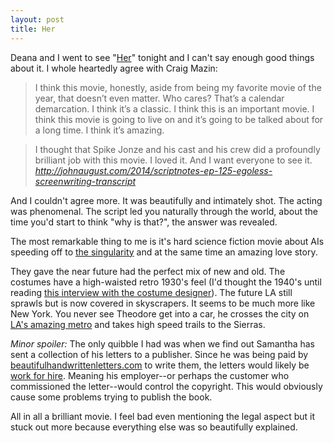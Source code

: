 ```yaml
---
layout: post
title: Her
---
```

Deana and I went to see "[Her](http://www.herthemovie.com/)" tonight and I can't
say enough good things about it. I whole heartedly agree with Craig Mazin:

> I think this movie, honestly, aside from being my favorite movie of the year,
that doesn’t even matter. Who cares? That’s a calendar demarcation. I think
it’s a classic. I think this is an important movie. I think this movie is going
to live on and it’s going to be talked about for a long time. I think it’s amazing.

>I thought that Spike Jonze and his cast and his crew did a profoundly
brilliant job with this movie. I loved it. And I want everyone to see it.
<cite>http://johnaugust.com/2014/scriptnotes-ep-125-egoless-screenwriting-transcript</cite>

And I couldn't agree more. It was beautifully and intimately shot. The acting
was phenomenal. The script led you naturally through the world, about the time
you'd start to think "why is that?", the answer was revealed.

The most remarkable thing to me is it's hard science fiction movie about AIs
speeding off to [the singularity](http://en.wikipedia.org/wiki/Technological_singularity)
and at the same time an amazing love story.

They gave the near future had the perfect mix of new and old. The costumes have
a high-waisted retro 1930's feel (I'd thought the 1940's until reading [this
interview with the costume designer](http://www.latimes.com/entertainment/movies/moviesnow/la-et-mn-her-spike-jonze-future-costumes-20131223,0,5342258.story#axzz2oLgVC4VO)).
The future LA still sprawls but is now covered in skyscrapers. It seems to be
much more like New York. You never see Theodore get into a car, he crosses
the city on [LA's amazing metro](http://gizmodo.com/a-map-of-the-futuristic-los-angeles-subway-from-spike-j-1499580805)
and takes high speed trails to the Sierras.

*Minor spoiler:* The only quibble I had was when we find out Samantha has sent a
collection of his letters to a publisher. Since he was being paid by
[beautifulhandwrittenletters.com](http://beautifulhandwrittenletters.com) to
write them, the letters would likely be [work for hire](http://en.wikipedia.org/wiki/Work_for_hire).
Meaning his employer--or perhaps the customer who commissioned the letter--would
control the copyright. This would obviously cause some problems trying to
publish the book.

All in all a brilliant movie. I feel bad even mentioning the legal aspect but
it stuck out more because everything else was so beautifully explained.
